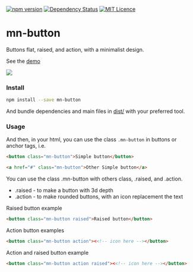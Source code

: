 [![npm version](https://badge.fury.io/js/mn-button.svg)](https://badge.fury.io/js/mn-button)
[![Dependency Status](https://gemnasium.com/badges/github.com/minimalist-components/mn-button.svg)](https://gemnasium.com/github.com/minimalist-components/mn-button)
[![MIT Licence](https://badges.frapsoft.com/os/mit/mit.svg?v=103)](https://opensource.org/licenses/mit-license.php)   


# mn-button

Buttons flat, raised, and action, with a minimalist design.

See the [demo](https://minimalist-components.github.io/mn-button/)

<a href="https://minimalist-components.github.io/mn-button/">
<img src="https://raw.githubusercontent.com/minimalist-components/mn-button/master/preview.gif">
</a>


### Install

```sh
npm install --save mn-button
```

And bundle dependencies and main files in [dist/](https://github.com/minimalist-components/mn-button/tree/master/dist) with your preferred tool.


### Usage

And then, in your html, you can use the class ```.mn-button``` in buttons or anchor tags, i.e.

```html
<button class="mn-button">Simple button</button>

<a href="#" class="mn-button">Other Simple button</a>
```

You can use the class .mn-button with others class, .raised, and .action.

- .raised - to make a button with 3d depth
- .action - to make rounded buttons, with an icon replacement the text

Raised button example

```html
<button class="mn-button raised">Raised button</button>
```

Action button examples

```html
<button class="mn-button action"><<!-- icon here --></button>
```

Action and raised button example

```html
<button class="mn-button action raised"><<!-- icon here --></button>
```





